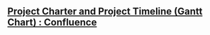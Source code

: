 ## [Project Charter and Project Timeline (Gantt Chart) : Confluence](https://product-manager-revati.atlassian.net/wiki/x/AYAI)
